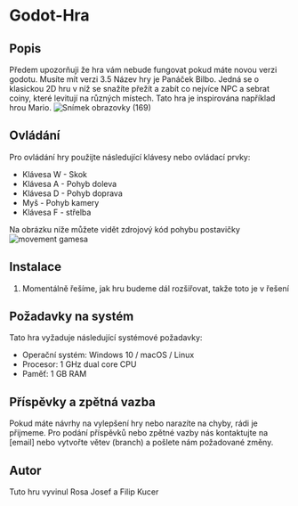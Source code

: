 # Godot-Hra

## Popis
Předem upozorňuji že hra vám nebude fungovat pokud máte novou verzi godotu. Musíte mít verzi 3.5
Název hry je Panáček Bilbo. Jedná se o klasickou 2D hru v níž se snažíte přežít a zabít co nejvíce NPC a sebrat coiny, které levitují na různých místech. 
Tato hra je inspirována například hrou Mario. 
![Snímek obrazovky (169)](https://github.com/JosefRosa/Godot-Hra/assets/76937639/2cbeb950-258e-4bdf-aa81-ea22ce0c740f)

## Ovládání
Pro ovládání hry použijte následující klávesy nebo ovládací prvky:

- Klávesa W - Skok
- Klávesa A - Pohyb doleva
- Klávesa D - Pohyb doprava
- Myš - Pohyb kamery
- Klávesa F - střelba

Na obrázku níže můžete vidět zdrojový kód pohybu postavičky
![movement gamesa](https://github.com/JosefRosa/Godot-Hra/assets/76937639/ecb81629-e70b-4f04-be49-6e401200c288)

## Instalace
1.  Momentálně řešíme, jak hru budeme dál rozšiřovat, takže toto je v řešení

## Požadavky na systém
Tato hra vyžaduje následující systémové požadavky:
- Operační systém: Windows 10 / macOS / Linux
- Procesor: 1 GHz dual core CPU
- Paměť: 1 GB RAM

## Příspěvky a zpětná vazba
Pokud máte návrhy na vylepšení hry nebo narazíte na chyby, rádi je přijmeme. Pro podání příspěvků nebo zpětné vazby nás kontaktujte na [email] nebo vytvořte větev (branch) a pošlete nám požadované změny.

## Autor
Tuto hru vyvinul Rosa Josef a Filip Kucer

